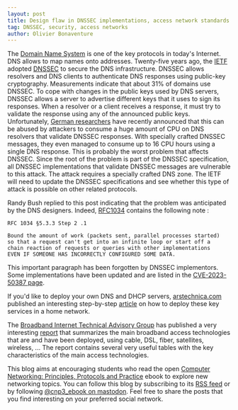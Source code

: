 ```yaml
---
layout: post
title: Design flaw in DNSSEC implementations, access network standards
tag: DNSSEC, security, access networks
author: Olivier Bonaventure
---
```



The [Domain Name System](https://beta.computer-networking.info/syllabus/default/protocols/dns.html) is one of the key protocols in today's Internet. DNS allows to map names onto addresses. Twenty-five years ago, the [IETF](https://www.ietf.org) adopted [DNSSEC](https://beta.computer-networking.info/syllabus/default/protocols/dnssec.html) to secure the DNS infrastructure. DNSSEC allows resolvers and DNS clients to authenticate DNS responses using public-key cryptography. Measurements indicate that about 31% of domains use DNSSEC. To cope with changes in the public keys used by DNS servers, DNSSEC allows a server to advertise different keys that it uses to sign its responses. When a resolver or a client receives a response, it must try to validate the response using any of the announced public keys. Unfortunately, [German researchers](https://labs.ripe.net/author/haya-shulman/keytrap-algorithmic-complexity-attacks-exploit-fundamental-design-flaw-in-dnssec/) have recently announced that this can be abused by attackers to consume a huge amount of CPU on DNS resolvers that validate DNSSEC responses. With specially crafted DNSSEC messages, they even managed to consume up to 16 CPU hours using a single DNS response. This is probably the worst problem that affects DNSSEC. Since the root of the problem is part of the DNSSEC specification, all DNSSEC implementations that validate DNSSEC messages are vulnerable to this attack. The attack requires a specially crafted DNS zone. The IETF will need to update the DNSSEC specifications and see whether this type of attack is possible on other related protocols.

Randy Bush replied to this post indicating that the problem was anticipated by the DNS designers. Indeed, [RFC1034](https://datatracker.ietf.org/doc/html/rfc1034) contains the following note :

 
    RFC 1034 §5.3.3 Step 2 .1

    Bound the amount of work (packets sent, parallel processes started)
    so that a request can't get into an infinite loop or start off a
    chain reaction of requests or queries with other implementations
    EVEN IF SOMEONE HAS INCORRECTLY CONFIGURED SOME DATA.

This important paragraph has been forgotten by DNSSEC implementors. Some implementations have been updated and are listed in the [CVE-2023-50387 page](https://cve.mitre.org/cgi-bin/cvename.cgi?name=CVE-2023-50387).


If you'd like to deploy your own DNS and DHCP servers, [arstechnica.com](https://arstechnica.com) published an interesting step-by-step [article](https://arstechnica.com/information-technology/2024/02/doing-dns-and-dhcp-for-your-lan-the-old-way-the-way-that-works/) on how to deploy these key services in a home network.


The [Broadband Internet Technical Advisory Group](https://bitag.org) has published a very interesting [report](https://bitag.org/broadband_technologies.php) that summarizes the main broadband access technologies that are and have been deployed, using cable, DSL, fiber, satellites, wireless, ... The report contains several very useful  tables with the key characteristics of the main access technologies. 



This blog aims at encouraging students who read the open [Computer Networking: Principles, Protocols and Practice](https://www.computer-networking.info) ebook to explore new networking topics. You can follow this blog by subscribing to its [RSS feed](http://blog.computer-networking.info/feed.xml) or by following [@cnp3_ebook on mastodon](https://mastodon.acm.org/@cnp3_ebook). Feel free to share the posts that you find interesting on your preferred social network.